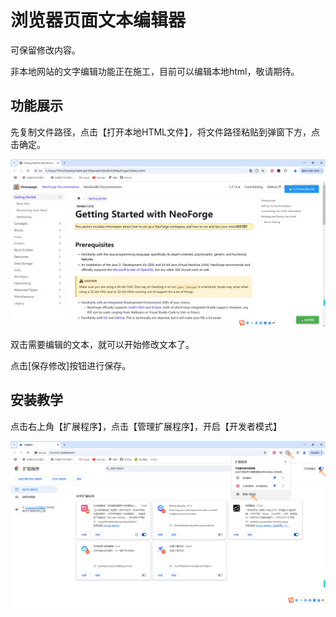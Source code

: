 # 浏览器页面文本编辑器
可保留修改内容。

非本地网站的文字编辑功能正在施工，目前可以编辑本地html，敬请期待。

## 功能展示

先复制文件路径，点击【打开本地HTML文件】，将文件路径粘贴到弹窗下方，点击确定。

![](https://github.com/Taigou-1/Browser-Page-Text-Editor/blob/main/assets/1.png)

双击需要编辑的文本，就可以开始修改文本了。

点击[保存修改]按钮进行保存。

## 安装教学

点击右上角【扩展程序】，点击【管理扩展程序】，开启【开发者模式】

![](https://github.com/Taigou-1/Browser-Page-Text-Editor/blob/main/assets/2.png)

